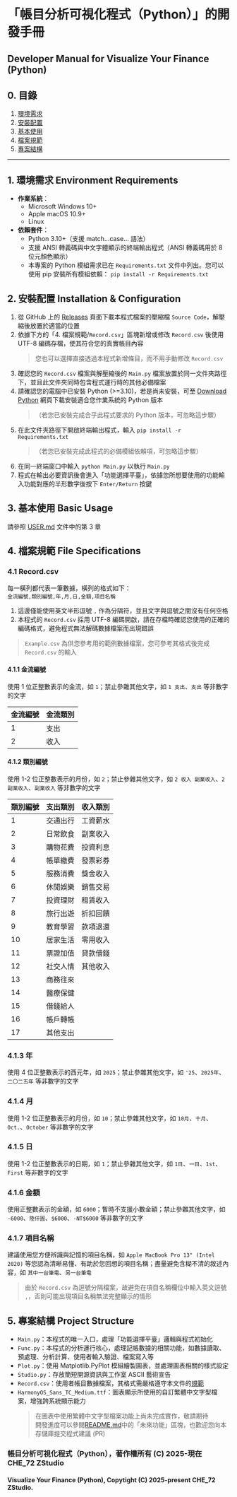 # 「帳目分析可視化程式（Python）」的開發手冊
## Developer Manual for Visualize Your Finance (Python)

## 0. 目錄

1. [環境需求](#1-環境需求-environment-requirements)
2. [安裝配置](#2-安裝配置-installation--configuration)
3. [基本使用](#3-基本使用-basic-usage)
4. [檔案規範](#4-檔案規範-file-specifications)
5. [專案結構](#5-專案結構-project-structure)

---

## 1. 環境需求 Environment Requirements
- **作業系統**：
    - Microsoft Windows 10+
    - Apple macOS 10.9+
    - Linux
- **依賴套件**：
    - Python 3.10+（支援 match...case... 語法）  
    - 支援 ANSI 轉義碼與中文字體顯示的終端輸出程式（ANSI 轉義碼用於 8 位元顏色顯示）  
    - 本專案的 Python 模組需求已在 `Requirements.txt` 文件中列出。您可以使用 pip 安裝所有模組依賴： `pip install -r Requirements.txt`  

## 2. 安裝配置 Installation & Configuration
1. 從 GitHub 上的 [Releases](https://github.com/CHE-72-ZStudio/Visualize-Your-Finance-Python/releases) 頁面下載本程式檔案的壓縮檔 `Source Code`，解壓縮後放置於適當的位置  
2. 依據下方的「4. 檔案規範/`Record.csv`」區塊新增或修改 `Record.csv` 後使用 UTF-8 編碼存檔，使其符合您的真實帳目內容  
     > 您也可以選擇直接透過本程式新增條目，而不用手動修改 `Record.csv`  
3. 確認您的 `Record.csv` 檔案與解壓縮後的 `Main.py` 檔案放置於同一文件夾路徑下，並且此文件夾同時包含程式運行時的其他必備檔案  
4. 請確認您的電腦中已安裝 Python (>=3.10)，若是尚未安裝，可至 [Download Python](https://www.python.org/downloads/) 網頁下載安裝適合您作業系統的 Python 版本  
    > （若您已安裝完成合乎此程式要求的 Python 版本，可忽略這步驟）  
5. 在此文件夾路徑下開啟終端輸出程式，輸入 `pip install -r Requirements.txt`  
    >（若您已安裝完成此程式的必備模組依賴項，可忽略這步驟）  
6. 在同一終端窗口中輸入 `python Main.py` 以執行 `Main.py`  
7. 程式在輸出必要資訊後會進入「功能選擇平臺」，依據您所想要使用的功能輸入功能對應的半形數字後按下 `Enter/Return` 按鍵  

## 3. 基本使用 Basic Usage
請參照 [USER.md](https://github.com/CHE-72-ZStudio/Visualize-Your-Finance-Python/blob/main/USER.md) 文件中的第 3 章

## 4. 檔案規範 File Specifications
### 4.1 Record.csv
每一橫列都代表一筆數據，橫列的格式如下：  
`金流編號,類別編號,年,月,日,金額,項目名稱`  
1. 這邊僅能使用英文半形逗號 `,` 作為分隔符，並且文字與逗號之間沒有任何空格    
2. 本程式的 `Record.csv` 採用 UTF-8 編碼開啟，請在存檔時確認您使用的正確的編碼格式，避免程式無法解碼數據檔案而出現錯誤  
> `Example.csv` 為供您參考用的範例數據檔案，您可參考其格式後完成 `Record.csv` 的輸入  

#### 4.1.1 金流編號
使用 1 位正整數表示的金流，如 `1`；禁止參雜其他文字，如 `1 支出`、`支出` 等非數字的文字  

| 金流編號 | 金流類別 |
|------|------|
| 1    | 支出   |
| 2    | 收入   |

#### 4.1.2 類別編號
使用 1-2 位正整數表示的月份，如 `2`；禁止參雜其他文字，如 `2 收入 副業收入`、`2 副業收入`、`副業收入` 等非數字的文字  

| 類別編號 | 支出類別 | 收入類別   |
|------|------|--------|
| 1    | 交通出行 | 工資薪水   |
| 2    | 日常飲食 | 副業收入   |
| 3    | 購物花費 | 投資利息   |
| 4    | 帳單繳費 | 發票彩券   |
| 5    | 服務消費 | 獎金收入   |
| 6    | 休閒娛樂 | 銷售交易   |
| 7    | 投資理財 | 租賃收入   |
| 8    | 旅行出遊 | 折扣回饋   |
| 9    | 教育學習 | 款項退還   |
| 10   | 居家生活 | 零用收入   |
| 11   | 票證加值 | 貸款借錢   |
| 12   | 社交人情 | 其他收入   |
| 13   | 商務往來 |
| 14   | 醫療保健 |
| 15   | 借錢給人 |
| 16   | 帳戶轉帳 |
| 17   | 其他支出 |

### 4.1.3 年
使用 4 位正整數表示的西元年，如 `2025`；禁止參雜其他文字，如 `'25`、`2025年`、`二〇二五年` 等非數字的文字  

### 4.1.4 月
使用 1-2 位正整數表示的月份，如 `10`；禁止參雜其他文字，如 `10月`、`十月`、`Oct.`、`October` 等非數字的文字  

### 4.1.5 日
使用 1-2 位正整數表示的日期，如 `1`；禁止參雜其他文字，如 `1日`、`一日`、`1st`、`First` 等非數字的文字  

### 4.1.6 金額
使用正整數表示的金額，如 `6000`；暫時不支援小數金額；禁止參雜其他文字，如 `-6000`、`陸仟圓`、`$6000`、`-NT$6000` 等非數字的文字  

### 4.1.7 項目名稱
建議使用您方便辨識與記憶的項目名稱，如 `Apple MacBook Pro 13" (Intel 2020)` 等您認為清晰易懂、有助於您回想的項目名稱；盡量避免含糊不清的敘述內容，如 `其中一台筆電`、`另一台筆電` 
> 由於 `Record.csv` 為逗號分隔檔案，故避免在項目名稱欄位中輸入英文逗號 `,`，否則可能出現項目名稱無法完整顯示的情形  


## 5. 專案結構 Project Structure
- `Main.py`：本程式的唯一入口，處理「功能選擇平臺」邏輯與程式初始化
- `Func.py`：本程式的分析運行核心，處理記帳數據的相關功能，如數據讀取、預處理、分析計算、使用者輸入驗證、檔案寫入等
- `Plot.py`：使用 Matplotlib.PyPlot 模組繪製圖表，並處理圖表相關的樣式設定
- `Studio.py`：存放簡短開源資訊與工作室 ASCII 藝術宣告
- `Record.csv`：使用者帳目數據檔案，其格式需嚴格遵守本文件的[規範](#41-recordcsv)
- `HarmonyOS_Sans_TC_Medium.ttf`：圖表顯示所使用的自訂繁體中文字型檔案，增強跨系統顯示能力
    > 在圖表中使用繁體中文字型檔案功能上尚未完成實作，敬請期待  
    > 開發進度可以參閱[README.md](https://github.com/CHE-72-ZStudio/Visualize-Your-Finance-Python/blob/main/README.md)中的「未來功能」區塊，也歡迎您向本存儲庫提交程式建議 (PR)  


### 帳目分析可視化程式（Python），著作權所有 (C) 2025-現在 CHE_72 ZStudio
#### Visualize Your Finance (Python), Copytight (C) 2025-present CHE_72 ZStudio.
